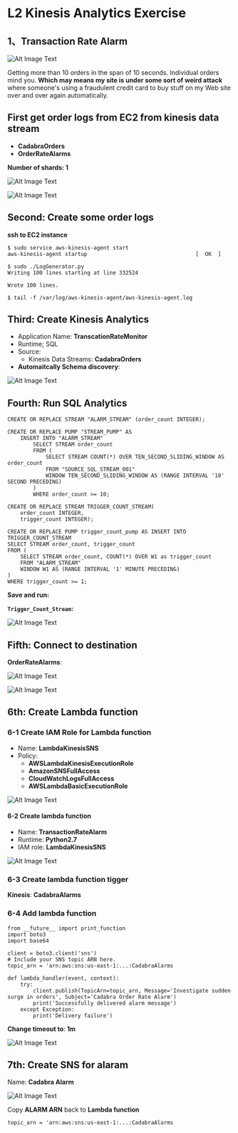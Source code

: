 # **L2 Kinesis Analytics Exercise**

## **1、Transaction Rate Alarm**

![Alt Image Text](../images/22_1.png "body image") 

Getting more than 10 orders in the span of 10 seconds. Individual orders mind you. **Which may means my site is under some sort of weird attack** where someone's using a fraudulent credit card to buy stuff on my Web site over and over again automatically.


## **First get order logs from EC2 from kinesis data stream**

* **CadabraOrders**
* **OrderRateAlarms**

**Number of shards: 1**

![Alt Image Text](../images/22_2.png "body image") 

![Alt Image Text](../images/22_3.png "body image") 

## **Second: Create some order logs**

**ssh to EC2 instance**

```
$ sudo service aws-kinesis-agent start
aws-kinesis-agent startup                                  [  OK  ]

$ sudo ./LogGenerator.py 
Writing 100 lines starting at line 332524

Wrote 100 lines.

$ tail -f /var/log/aws-kinesis-agent/aws-kinesis-agent.log
```

## **Third: Create Kinesis Analytics**

* Application Name: **TranscationRateMonitor**
* Runtime; SQL
* Source: 
	* Kinesis Data Streams: **CadabraOrders**
* **Automaitcally Schema discovery**:

![Alt Image Text](../images/22_4.png "body image") 

## **Fourth: Run SQL Analytics**

```
CREATE OR REPLACE STREAM "ALARM_STREAM" (order_count INTEGER);

CREATE OR REPLACE PUMP "STREAM_PUMP" AS 
    INSERT INTO "ALARM_STREAM"
        SELECT STREAM order_count
        FROM (
            SELECT STREAM COUNT(*) OVER TEN_SECOND_SLIDING_WINDOW AS order_count
            FROM "SOURCE_SQL_STREAM_001"
            WINDOW TEN_SECOND_SLIDING_WINDOW AS (RANGE INTERVAL '10' SECOND PRECEDING)
        )
        WHERE order_count >= 10;

CREATE OR REPLACE STREAM TRIGGER_COUNT_STREAM(
    order_count INTEGER,
    trigger_count INTEGER);
    
CREATE OR REPLACE PUMP trigger_count_pump AS INSERT INTO TRIGGER_COUNT_STREAM
SELECT STREAM order_count, trigger_count
FROM (
    SELECT STREAM order_count, COUNT(*) OVER W1 as trigger_count
    FROM "ALARM_STREAM"
    WINDOW W1 AS (RANGE INTERVAL '1' MINUTE PRECEDING)
)
WHERE trigger_count >= 1;
```

**Save and run:**

**`Trigger_Count_Stream`:**

![Alt Image Text](../images/22_5.png "body image") 

## **Fifth: Connect to destination**

**OrderRateAlarms**:


![Alt Image Text](../images/22_6.png "body image") 

![Alt Image Text](../images/22_8.png "body image") 

## **6th: Create Lambda function**

### **6-1 Create IAM Role for Lambda function**

* Name: **LambdaKinesisSNS**
* Policy: 
	* **AWSLambdaKinesisExecutionRole** 
	* **AmazonSNSFullAccess**
	* **CloudWatchLogsFullAccess**
	* **AWSLambdaBasicExecutionRole**

![Alt Image Text](../images/22_7.png "body image") 

#### **6-2 Create lambda function**

* Name: **TransactionRateAlarm**
* Runtime: **Python2.7**
* IAM role: **LambdaKinesisSNS**


![Alt Image Text](../images/22_9.png "body image") 

### **6-3 Create lambda function tigger**

**Kinesis**: **CadabraAlarms**

### **6-4 Add lambda function**

```
from __future__ import print_function
import boto3
import base64

client = boto3.client('sns')
# Include your SNS topic ARN here.
topic_arn = 'arn:aws:sns:us-east-1:...:CadabraAlarms

def lambda_handler(event, context):
    try:
        client.publish(TopicArn=topic_arn, Message='Investigate sudden surge in orders', Subject='Cadabra Order Rate Alarm')
        print('Successfully delivered alarm message')
    except Exception:
        print('Delivery failure')
```

**Change timeout to**: **1m**

![Alt Image Text](../images/22_10.png "body image") 

## **7th: Create SNS for alaram**

Name: **Cadabra Alarm**

![Alt Image Text](../images/22_11.png "body image") 

Copy **ALARM ARN** back to **Lambda function**

```
topic_arn = 'arn:aws:sns:us-east-1:...:CadabraAlarms
```